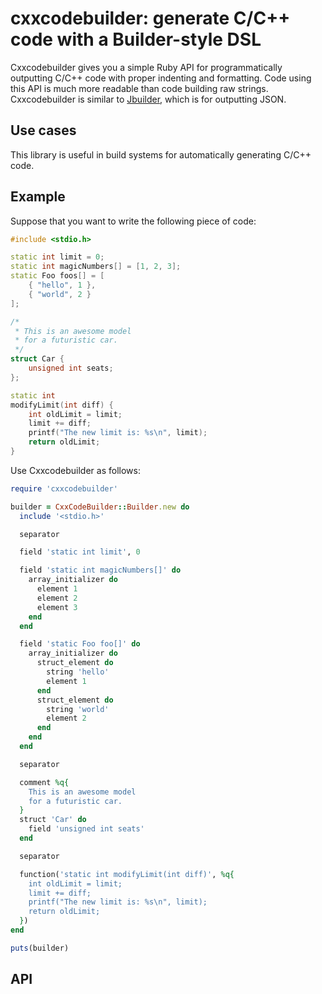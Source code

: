 # cxxcodebuilder: generate C/C++ code with a Builder-style DSL

Cxxcodebuilder gives you a simple Ruby API for programmatically outputting C/C++ code with proper indenting and formatting. Code using this API is much more readable than code building raw strings. Cxxcodebuilder is similar to [Jbuilder](https://github.com/rails/jbuilder), which is for outputting JSON.

## Use cases

This library is useful in build systems for automatically generating C/C++ code.

## Example

Suppose that you want to write the following piece of code:

~~~c++
#include <stdio.h>

static int limit = 0;
static int magicNumbers[] = [1, 2, 3];
static Foo foos[] = [
    { "hello", 1 },
    { "world", 2 }
];

/*
 * This is an awesome model
 * for a futuristic car.
 */
struct Car {
    unsigned int seats;
};

static int
modifyLimit(int diff) {
    int oldLimit = limit;
    limit += diff;
    printf("The new limit is: %s\n", limit);
    return oldLimit;
}
~~~

Use Cxxcodebuilder as follows:

~~~ruby
require 'cxxcodebuilder'

builder = CxxCodeBuilder::Builder.new do
  include '<stdio.h>'

  separator

  field 'static int limit', 0

  field 'static int magicNumbers[]' do
    array_initializer do
      element 1
      element 2
      element 3
    end
  end

  field 'static Foo foo[]' do
    array_initializer do
      struct_element do
        string 'hello'
        element 1
      end
      struct_element do
        string 'world'
        element 2
      end
    end
  end

  separator

  comment %q{
    This is an awesome model
    for a futuristic car.
  }
  struct 'Car' do
    field 'unsigned int seats'
  end

  separator

  function('static int modifyLimit(int diff)', %q{
    int oldLimit = limit;
    limit += diff;
    printf("The new limit is: %s\n", limit);
    return oldLimit;
  })
end

puts(builder)
~~~

## API
